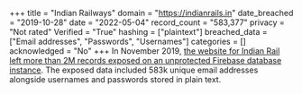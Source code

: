 +++
title = "Indian Railways"
domain = "https://indianrails.in"
date_breached = "2019-10-28"
date = "2022-05-04"
record_count = "583,377"
privacy = "Not rated"
Verified = "True"
hashing = ["plaintext"]
breached_data = ["Email addresses", "Passwords", "Usernames"]
categories = []
acknowledged = "No"
+++
In November 2019, <a href="https://medium.com/dvuln/why-you-should-choo-choo-choose-to-have-a-vulnerability-disclosure-policy-2m-accounts-exposed-7cd7eaec4da5" target="_blank" rel="noopener">the website for Indian Rail left more than 2M records exposed on an unprotected Firebase database instance</a>. The exposed data included 583k unique email addresses alongside usernames and passwords stored in plain text.
